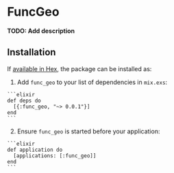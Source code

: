 # FuncGeo

**TODO: Add description**

## Installation

If [available in Hex](https://hex.pm/docs/publish), the package can be installed as:

  1. Add `func_geo` to your list of dependencies in `mix.exs`:

    ```elixir
    def deps do
      [{:func_geo, "~> 0.0.1"}]
    end
    ```

  2. Ensure `func_geo` is started before your application:

    ```elixir
    def application do
      [applications: [:func_geo]]
    end
    ```

